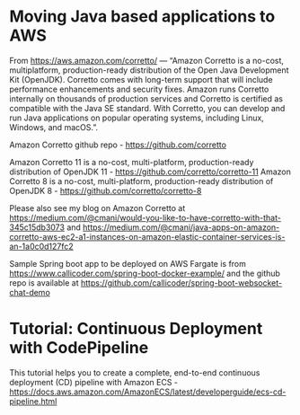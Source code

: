 # Moving Java based applications to AWS

From https://aws.amazon.com/corretto/ — “Amazon Corretto is a no-cost, multiplatform, production-ready distribution of the Open Java Development Kit (OpenJDK). Corretto comes with long-term support that will include performance enhancements and security fixes. Amazon runs Corretto internally on thousands of production services and Corretto is certified as compatible with the Java SE standard. With Corretto, you can develop and run Java applications on popular operating systems, including Linux, Windows, and macOS.”.

Amazon Corretto github repo - https://github.com/corretto

Amazon Corretto 11 is a no-cost, multi-platform, production-ready distribution of OpenJDK 11 - https://github.com/corretto/corretto-11
Amazon Corretto 8 is a no-cost, multi-platform, production-ready distribution of OpenJDK 8 - https://github.com/corretto/corretto-8


Please also see my blog on Amazon Corretto at https://medium.com/@cmani/would-you-like-to-have-corretto-with-that-345c15db3073 and https://medium.com/@cmani/java-apps-on-amazon-corretto-aws-ec2-a1-instances-on-amazon-elastic-container-services-is-an-1a0c0d127fc2 

Sample Spring boot app to be deployed on AWS Fargate is from https://www.callicoder.com/spring-boot-docker-example/ and the github repo is available at https://github.com/callicoder/spring-boot-websocket-chat-demo

# Tutorial: Continuous Deployment with CodePipeline

This tutorial helps you to create a complete, end-to-end continuous deployment (CD) pipeline with Amazon ECS - https://docs.aws.amazon.com/AmazonECS/latest/developerguide/ecs-cd-pipeline.html



